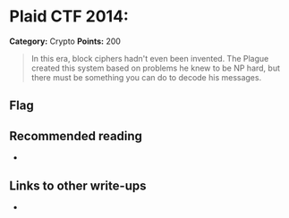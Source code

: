 # Plaid CTF 2014: 

**Category:** Crypto
**Points:** 200

> In this era, block ciphers hadn't even been invented. The Plague created this system based on problems he knew to be NP hard, but there must be something you can do to decode his messages. 

## Flag

## Recommended reading
* <NONE>

## Links to other write-ups
* <NONE>
